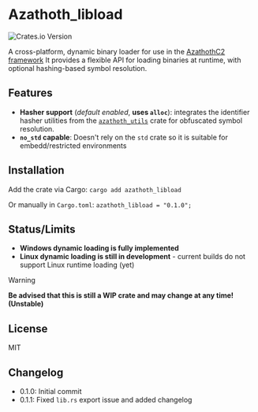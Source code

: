 # Azathoth_libload
![Crates.io Version](https://img.shields.io/crates/v/azathoth_libload)

A cross-platform, dynamic binary loader for use in the [AzathothC2 framework](https://github.com/AzathothC2/)
It provides a flexible API for loading binaries at runtime, with optional hashing-based symbol resolution.


## Features
* **Hasher support** (_default enabled_, **uses `alloc`**): integrates the identifier hasher utilities from the [`azathoth_utils`](https://github.com/AzathothC2/azathoth_utils) crate for obfuscated symbol resolution.
* **`no_std` capable**: Doesn't rely on the `std` crate so it is suitable for embedd/restricted environments

## Installation
Add the crate via Cargo: 
```cargo add azathoth_libload```

Or manually in `Cargo.toml`: ```azathoth_libload = "0.1.0";```

## Status/Limits
* **Windows dynamic loading is fully implemented**
* **Linux dynamic loading is still in development** - current builds do not support Linux runtime loading (yet)

>[!WARNING]
> **Be advised that this is still a WIP crate and may change at any time! (Unstable)**

## License
MIT


## Changelog

* 0.1.0: Initial commit
* 0.1.1: Fixed `lib.rs` export issue and added changelog
